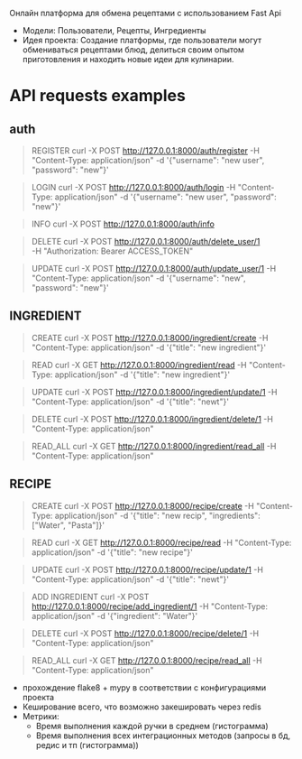 Онлайн платформа для обмена рецептами с использованием Fast Api
- Модели: Пользователи, Рецепты, Ингредиенты
- Идея проекта: Создание платформы, где пользователи могут обмениваться рецептами блюд, делиться своим опытом приготовления и находить новые идеи для кулинарии.

# API requests examples

## auth

> REGISTER
curl -X POST http://127.0.0.1:8000/auth/register -H "Content-Type: application/json" -d '{"username": "new user", "password": "new"}'


> LOGIN
curl -X POST http://127.0.0.1:8000/auth/login -H "Content-Type: application/json" -d '{"username": "new user", "password": "new"}'


> INFO 
curl -X POST http://127.0.0.1:8000/auth/info


> DELETE
curl -X POST http://127.0.0.1:8000/auth/delete_user/1 \
    -H "Authorization: Bearer ACCESS_TOKEN"


> UPDATE
curl -X POST http://127.0.0.1:8000/auth/update_user/1 -H "Content-Type: application/json" -d '{"username": "new", "password": "new"}'


## INGREDIENT

> CREATE
curl -X POST http://127.0.0.1:8000/ingredient/create -H "Content-Type: application/json" -d '{"title": "new ingredient"}'


> READ
curl -X GET http://127.0.0.1:8000/ingredient/read -H "Content-Type: application/json" -d '{"title": "new ingredient"}'


> UPDATE
curl -X POST http://127.0.0.1:8000/ingredient/update/1 -H "Content-Type: application/json" -d '{"title": "newt"}'


> DELETE
curl -X POST http://127.0.0.1:8000/ingredient/delete/1 -H "Content-Type: application/json"


> READ_ALL
curl -X GET http://127.0.0.1:8000/ingredient/read_all    -H "Content-Type: application/json"


## RECIPE

> CREATE
curl -X POST http://127.0.0.1:8000/recipe/create -H "Content-Type: application/json" -d '{"title": "new recip", "ingredients": ["Water", "Pasta"]}'


> READ
curl -X GET http://127.0.0.1:8000/recipe/read -H "Content-Type: application/json" -d '{"title": "new recipe"}'


> UPDATE
curl -X POST http://127.0.0.1:8000/recipe/update/1 -H "Content-Type: application/json" -d '{"title": "newt"}'


> ADD INGREDIENT
curl -X POST http://127.0.0.1:8000/recipe/add_ingredient/1 -H "Content-Type: application/json" -d '{"ingredient": "Water"}'


> DELETE
curl -X POST http://127.0.0.1:8000/recipe/delete/1 -H "Content-Type: application/json"


> READ_ALL
curl -X GET http://127.0.0.1:8000/recipe/read_all    -H "Content-Type: application/json"



- прохождение flake8 + mypy в соответствии с конфигурациями проекта
- Кеширование всего, что возможно закешировать через redis
- Метрики: 
  - Время выполнения каждой ручки в среднем (гистограмма)
  - Время выполнения всех интеграционных методов (запросы в бд, редис и тп (гистограмма))
